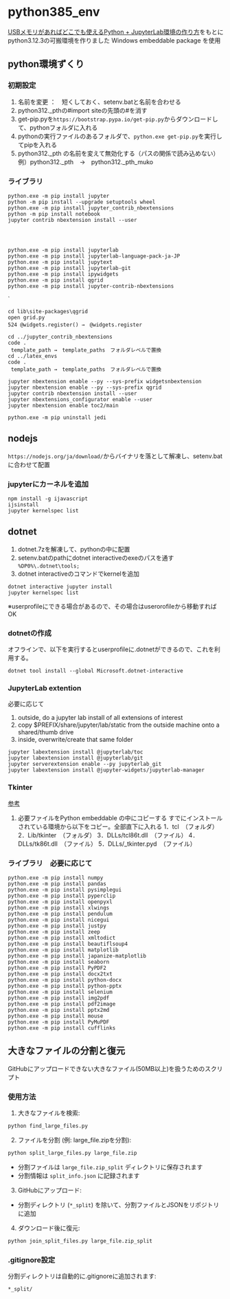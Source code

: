 # python385_env

[USBメモリがあればどこでも使えるPython + JupyterLab環境の作り方](https://gammasoft.jp/blog/python-and-jupyterlab-in-usb-stick/)をもとにpython3.12.3の可搬環境を作りました
Windows embeddable package を使用

## python環境ずくり

### 初期設定

1. 名前を変更 ：　短くしておく、setenv.batと名前を合わせる
1. python312._pthの#import siteの先頭の#を消す
1. get-pip.pyを`https://bootstrap.pypa.io/get-pip.py`からダウンロードして、pythonフォルダに入れる
1. pythonの実行ファイルのあるフォルダで、`python.exe get-pip.py`を実行してpipを入れる
1. python312._pth の名前を変えて無効化する（パスの関係で読み込めない）
   例）python312._pth　→　python312._pth_muko

### ライブラリ

```
python.exe -m pip install jupyter
python -m pip install --upgrade setuptools wheel
python.exe -m pip install jupyter_contrib_nbextensions
python -m pip install notebook
jupyter contrib nbextension install --user




python.exe -m pip install jupyterlab
python.exe -m pip install jupyterlab-language-pack-ja-JP
python.exe -m pip install jupytext
python.exe -m pip install jupyterlab-git
python.exe -m pip install ipywidgets
python.exe -m pip install qgrid
python.exe -m pip install jupyter-contrib-nbextensions
```
`
```
cd lib\site-packages\qgrid
open grid.py
524 @widgets.register() →　@widgets.register

cd ../jupyter_contrib_nbextensions
code .
 template_path →　template_paths　フォルダレベルで置換
cd ../latex_envs
code .
 template_path →　template_paths　フォルダレベルで置換
```

```
jupyter nbextension enable --py --sys-prefix widgetsnbextension
jupyter nbextension enable --py --sys-prefix qgrid
jupyter contrib nbextension install --user
jupyter nbextensions_configurator enable --user
jupyter nbextension enable toc2/main
```


```
python.exe -m pip uninstall jedi
```

## nodejs

`https://nodejs.org/ja/download/`からバイナリを落として解凍し、setenv.batに合わせて配置

### jupyterにカーネルを追加

```
npm install -g ijavascript
ijsinstall
jupyter kernelspec list
```

## dotnet

1. dotnet.7zを解凍して、pythonの中に配置
1. setenv.batのpathにdotnet interactiveのexeのパスを通す
   `%DP0%\.dotnet\tools;`
1. dotnet interactiveのコマンドでkernelを追加

```
dotnet interactive jupyter install
jupyter kernelspec list
```

※userprofileにできる場合があるので、その場合はuserorofileから移動すればOK

### dotnetの作成

オフラインで、以下を実行するとuserprofileに.dotnetができるので、これを利用する。
```
dotnet tool install --global Microsoft.dotnet-interactive
```


### JupyterLab extention

必要に応じて

1. outside, do a jupyter lab install of all extensions of interest
1. copy $PREFIX/share/jupyter/lab/static from the outside machine onto a shared/thumb drive
1. inside, overwrite/create that same folder

```
jupyter labextension install @jupyterlab/toc
jupyter labextension install @jupyterlab/git
jupyter serverextension enable --py jupyterlab_git
jupyter labextension install @jupyter-widgets/jupyterlab-manager
```

### Tkinter

[参考](https://tanakatarou.tech/345/)

1. 必要ファイルをPython embeddable の中にコピーする
   すでにインストールされている環境から以下をコピー。全部直下に入れる
    1．tcl　（フォルダ）
    2．Lib/tkinter　（フォルダ）
    3．DLLs/tcl86t.dll　（ファイル）
    4．DLLs/tk86t.dll　（ファイル）
    5．DLLs/_tkinter.pyd　（ファイル）

### ライブラリ　必要に応じて

```
python.exe -m pip install numpy
python.exe -m pip install pandas
python.exe -m pip install pysimplegui
python.exe -m pip install pyperclip
python.exe -m pip install openpyxl
python.exe -m pip install xlwings
python.exe -m pip install pendulum
python.exe -m pip install nicegui
python.exe -m pip install justpy
python.exe -m pip install zeep
python.exe -m pip install xmltodict
python.exe -m pip install beautiflsoup4
python.exe -m pip install matplotlib
python.exe -m pip install japanize-matplotlib
python.exe -m pip install seaborn
python.exe -m pip install PyPDF2
python.exe -m pip install docx2txt
python.exe -m pip install python-docx
python.exe -m pip install python-pptx
python.exe -m pip install selenium
python.exe -m pip install img2pdf
python.exe -m pip install pdf2image
python.exe -m pip install pptx2md
python.exe -m pip install mouse
python.exe -m pip install PyMuPDF
python.exe -m pip install cufflinks
```


## 大きなファイルの分割と復元

GitHubにアップロードできない大きなファイル(50MB以上)を扱うためのスクリプト

### 使用方法

1. 大きなファイルを検索:
```bash
python find_large_files.py
```

2. ファイルを分割 (例: large_file.zipを分割):
```bash
python split_large_files.py large_file.zip
```
- 分割ファイルは `large_file.zip_split` ディレクトリに保存されます
- 分割情報は `split_info.json` に記録されます

3. GitHubにアップロード:
- 分割ディレクトリ (`*_split`) を除いて、分割ファイルとJSONをリポジトリに追加

4. ダウンロード後に復元:
```bash
python join_split_files.py large_file.zip_split
```

### .gitignore設定
分割ディレクトリは自動的に.gitignoreに追加されます:
```
*_split/
```

